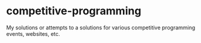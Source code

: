 # competitive-programming
My solutions or attempts to a solutions for various competitive programming events, websites, etc.
